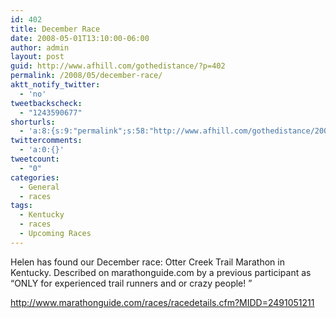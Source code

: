 ```yaml
---
id: 402
title: December Race
date: 2008-05-01T13:10:00-06:00
author: admin
layout: post
guid: http://www.afhill.com/gothedistance/?p=402
permalink: /2008/05/december-race/
aktt_notify_twitter:
  - 'no'
tweetbackscheck:
  - "1243590677"
shorturls:
  - 'a:8:{s:9:"permalink";s:58:"http://www.afhill.com/gothedistance/2008/05/december-race/";s:7:"tinyurl";s:25:"http://tinyurl.com/dn5pz4";s:4:"isgd";s:17:"http://is.gd/gMrW";s:5:"bitly";s:18:"http://bit.ly/Td2F";s:5:"snipr";s:22:"http://snipr.com/aibp8";s:5:"snurl";s:22:"http://snurl.com/aibp8";s:7:"snipurl";s:24:"http://snipurl.com/aibp8";s:4:"trim";s:17:"http://tr.im/bkpr";}'
twittercomments:
  - 'a:0:{}'
tweetcount:
  - "0"
categories:
  - General
  - races
tags:
  - Kentucky
  - races
  - Upcoming Races
---
```

Helen has found our December race: Otter Creek Trail Marathon in Kentucky. Described on marathonguide.com by a previous participant as &#8220;ONLY for experienced trail runners and or crazy people! &#8221;

<http://www.marathonguide.com/races/racedetails.cfm?MIDD=2491051211>